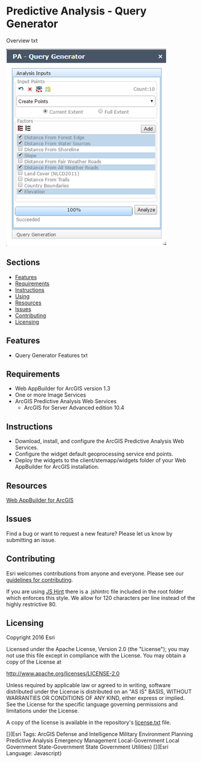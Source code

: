 # Predictive Analysis - Query Generator
Overview txt

![Query Generator Widget](PA_QueryGenerator.png)

## Sections

* [Features](#features)
* [Requirements](#requirements)
* [Instructions](#instructions)
* [Using](#using)
* [Resources](#resources)
* [Issues](#issues)
* [Contributing](#contributing)
* [Licensing](#licensing)

## Features
* Query Generator Features txt

## Requirements
* Web AppBuilder for ArcGIS version 1.3
* One or more Image Services
* ArcGIS Predictive Analysis Web Services
  * ArcGIS for Server Advanced edition 10.4

## Instructions
* Download, install, and configure the ArcGIS Predictive Analysis Web Services.
* Configure the widget default geoprocessing service end points.
* Deploy the widgets to the client/stemapp/widgets folder of your Web AppBuilder for ArcGIS installation.


## Resources
[Web AppBuilder for ArcGIS](https://developers.arcgis.com/web-appbuilder/)

## Issues
Find a bug or want to request a new feature?  Please let us know by submitting an issue.

## Contributing
Esri welcomes contributions from anyone and everyone. Please see our [guidelines for contributing](https://github.com/esri/contributing).

If you are using [JS Hint](http://http://www.jshint.com/) there is a .jshintrc file included in the root folder which enforces this style.
We allow for 120 characters per line instead of the highly restrictive 80.

## Licensing
Copyright 2016 Esri

Licensed under the Apache License, Version 2.0 (the "License");
you may not use this file except in compliance with the License.
You may obtain a copy of the License at

   http://www.apache.org/licenses/LICENSE-2.0

Unless required by applicable law or agreed to in writing, software
distributed under the License is distributed on an "AS IS" BASIS,
WITHOUT WARRANTIES OR CONDITIONS OF ANY KIND, either express or implied.
See the License for the specific language governing permissions and
limitations under the License.

A copy of the license is available in the repository's
[license.txt](license.txt) file.

[](Esri Tags: ArcGIS Defense and Intelligence Military Environment Planning Predictive Analysis Emergency Management Local-Government Local Government State-Government State Government Utilities)
[](Esri Language: Javascript)
